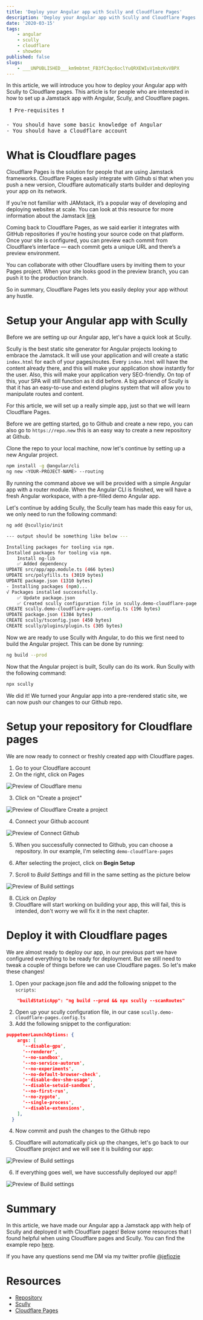 ```yaml
---
title: 'Deploy your Angular app with Scully and Cloudflare Pages'
description: 'Deploy your Angular app with Scully and Cloudflare Pages'
date: '2020-03-15'
tags:
    - angular
    - scully
    - cloudflare
    - showdev
published: false
slugs:
    - ___UNPUBLISHED___km9mbtmt_FB3fC3qc6oclYuQRXEWIuV1mbzKvVBPX
---
```


In this article, we will introduce you how to deploy your Angular app with Scully to Cloudflare pages.
This article is for people who are interested in how to set up a Jamstack app with Angular, Scully, and Cloudflare pages.

<pre>
 ❗ Pre-requisites ❗
 
- You should have some basic knowledge of Angular
- You should have a Cloudflare account
</pre>

# What is Cloudflare pages

Cloudflare Pages is the solution for people that are using Jamstack frameworks. Cloudflare Pages easily integrate with Github si that when you push a new version, Cloudflare automatically starts builder and deploying your app on its network.

If you’re not familiar with JAMstack, it’s a popular way of developing and deploying websites at scale. You can look at this resource for more information about the Jamstack [link][jamstack]

Coming back to Cloudflare Pages, as we said earlier it integrates with GitHub repositories if you’re hosting your source code on that platform. Once your site is configured, you can preview each commit from Cloudflare’s interface — each commit gets a unique URL and there’s a preview environment.

You can collaborate with other Cloudflare users by inviting them to your Pages project. When your site looks good in the preview branch, you can push it to the production branch.

So in summary, Cloudflare Pages lets you easily deploy your app without any hustle.

# Setup your Angular app with Scully

Before we are setting up our Angular app, let's have a quick look at Scully.

Scully is the best static site generator for Angular projects looking to embrace the Jamstack.
It will use your application and will create a static `index.html` for each of your pages/routes. Every `index.html` will have the content already there, and this will make your application show instantly for the user. Also, this will make your application very SEO-friendly. On top of this, your SPA will still function as it did before.
A big advance of Scully is that it has an easy-to-use and extend plugins system that will allow you to manipulate routes and content.

For this article, we will set up a really simple app, just so that we will learn Cloudflare Pages.

Before we are getting started, go to Github and create a new repo, you can also go to `https://repo.new` this is an easy way to create a new repository at Github.

Clone the repo to your local machine, now let's continue by setting up a new Angular project.

```bash
npm install -g @angular/cli
ng new <YOUR-PROJECT-NAME> --routing
```

By running the command above we will be provided with a simple Angular app with a router module. When the Angular CLI is finished, we will have a fresh Angular workspace, with a pre-filled demo Angular app.

Let's continue by adding Scully, the Scully team has made this easy for us, we only need to run the following command:

```bash
ng add @scullyio/init

--- output should be something like below ---

Installing packages for tooling via npm.
Installed packages for tooling via npm.
    Install ng-lib
    ✅️ Added dependency
UPDATE src/app/app.module.ts (466 bytes)
UPDATE src/polyfills.ts (3019 bytes)
UPDATE package.json (1310 bytes)
- Installing packages (npm)...
√ Packages installed successfully.
    ✅️ Update package.json
    ✅️ Created scully configuration file in scully.demo-cloudflare-pages.confts
CREATE scully.demo-cloudflare-pages.config.ts (196 bytes)
UPDATE package.json (1384 bytes)
CREATE scully/tsconfig.json (450 bytes)
CREATE scully/plugins/plugin.ts (305 bytes)
```

Now we are ready to use Scully with Angular, to do this we first need to build the Angular project. This can be done by running:

```bash
ng build --prod
```

Now that the Angular project is built, Scully can do its work. Run Scully with the following command:

```bash
npx scully
```

We did it! We turned your Angular app into a pre-rendered static site, we can now push our changes to our Github repo.

# Setup your repository for Cloudflare pages

We are now ready to connect or freshly created app with Cloudflare pages. 

1. Go to your Cloudflare account
2. On the right, click on Pages

![Preview of Cloudflare menu](./assets/cloudflare/cloudflare_menu.png)

3. Click on "Create a project"

![Preview of Cloudflare Create a project](./assets/cloudflare/cloudflare_create_project.png)

4. Connect your Github account

![Preview of Connect Github](./assets/cloudflare/connect_github.png)

5. When you successfully connected to Github, you can choose a repository. In our example, I'm selecting `demo-cloudflare-pages`

6. After selecting the project, click on **Begin Setup**

7. Scroll to *Build Settings* and fill in the same setting as the picture below

![Preview of Build settings](./assets/cloudflare/build_settings.png)

8. CLick on *Deploy*
9. Cloudflare will start working on building your app, this will fail, this is intended, don't worry we will fix it in the next chapter.

# Deploy it with Cloudflare pages

We are almost ready to deploy our app, in our previous part we have configured everything to be ready for deployment. But we still need to tweak a couple of things before we can use Cloudflare pages. So let's make these changes!

1. Open your package.json file and add the following snippet to the `scripts`:

```json
    "buildStaticApp": "ng build --prod && npx scully --scanRoutes"
```
2. Open up your scully configuration file, in our case `scully.demo-cloudflare-pages.config.ts`
3. Add the following snippet to the configuration:

```json
puppeteerLaunchOptions: {
    args: [
      '--disable-gpu',
      '--renderer',
      '--no-sandbox',
      '--no-service-autorun',
      '--no-experiments',
      '--no-default-browser-check',
      '--disable-dev-shm-usage',
      '--disable-setuid-sandbox',
      '--no-first-run',
      '--no-zygote',
      '--single-process',
      '--disable-extensions',
    ],
  }
```

4. Now commit and push the changes to the Github repo

5. Cloudflare will automatically pick up the changes, let's go back to our Cloudflare project and we will see it is building our app:

![Preview of Build settings](./assets/cloudflare/cloudflare_building.png)

6. If everything goes well, we have successfully deployed our app!! 

![Preview of Build settings](./assets/cloudflare/cloudflare_deploy.png)

# Summary

In this article, we have made our Angular app a Jamstack app with help of Scully and deployed it with Cloudflare pages! Below some resources that I found helpful when using Cloudflare pages and Scully. You can find the example repo [here][repo].

If you have any questions send me DM via my twitter profile [@jefiozie][@jefiozie]
 
# Resources

- [Repository][repo]
- [Scully][scully]
- [Cloudflare Pages][cloudflarepages]

[@jefiozie]: https://twitter.com/jefiozie
[repo]: https://github.com/Jefiozie/demo-cloudflare-pages
[scully]: https://scully.io/
[cloudflarepages]: https://pages.cloudflare.com/
[jamstack]: https://Jamstack.org/
